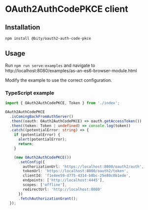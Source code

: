 # OAuth2AuthCodePKCE client

## Installation

`npm install @bity/oauth2-auth-code-pkce`

## Usage

Run `npm run serve:examples` and navigate to 
http://localhost:8080/examples/as-an-es6-browser-module.html

Modify the example to use the correct configuration.

### TypeScript example

```typescript
import { OAuth2AuthCodePKCE, Token } from './index';

OAuth2AuthCodePKCE
  .isComingBackFromAuthServer()
  .then((oauth: OAuth2AuthCodePKCE) => oauth.getAccessToken())
  .then((token: Token | undefined) => console.log(token))
  .catch((potentialError: string) => {
    if (potentialError) {
      alert(potentialError);
      return;
    }

    (new OAuth2AuthCodePKCE())
      .setConfig({
        authorizationUrl: 'https://localhost:8000/oauth2/auth',
        tokenUrl: 'https://localhost:8000/oauth2/token',
        clientId: 'f1e4ee59-d775-4314-b8bc-25e80c0b1ede',
        endpoints: ['http://localhost:4445'],
        scopes: ['offline'],
        redirectUrl: 'http://localhost:8080'
      })
      .fetchAuthorizationGrant();
  });
```
